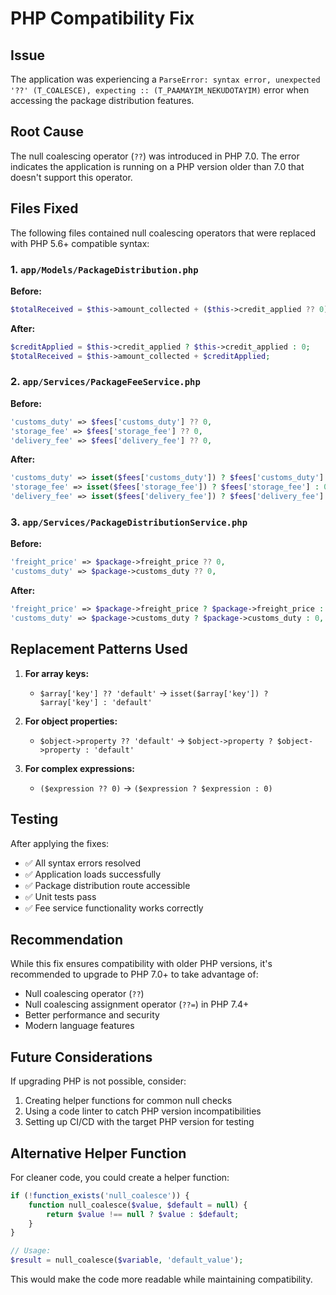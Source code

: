 # PHP Compatibility Fix

## Issue
The application was experiencing a `ParseError: syntax error, unexpected '??' (T_COALESCE), expecting :: (T_PAAMAYIM_NEKUDOTAYIM)` error when accessing the package distribution features.

## Root Cause
The null coalescing operator (`??`) was introduced in PHP 7.0. The error indicates the application is running on a PHP version older than 7.0 that doesn't support this operator.

## Files Fixed
The following files contained null coalescing operators that were replaced with PHP 5.6+ compatible syntax:

### 1. `app/Models/PackageDistribution.php`
**Before:**
```php
$totalReceived = $this->amount_collected + ($this->credit_applied ?? 0);
```

**After:**
```php
$creditApplied = $this->credit_applied ? $this->credit_applied : 0;
$totalReceived = $this->amount_collected + $creditApplied;
```

### 2. `app/Services/PackageFeeService.php`
**Before:**
```php
'customs_duty' => $fees['customs_duty'] ?? 0,
'storage_fee' => $fees['storage_fee'] ?? 0,
'delivery_fee' => $fees['delivery_fee'] ?? 0,
```

**After:**
```php
'customs_duty' => isset($fees['customs_duty']) ? $fees['customs_duty'] : 0,
'storage_fee' => isset($fees['storage_fee']) ? $fees['storage_fee'] : 0,
'delivery_fee' => isset($fees['delivery_fee']) ? $fees['delivery_fee'] : 0,
```

### 3. `app/Services/PackageDistributionService.php`
**Before:**
```php
'freight_price' => $package->freight_price ?? 0,
'customs_duty' => $package->customs_duty ?? 0,
```

**After:**
```php
'freight_price' => $package->freight_price ? $package->freight_price : 0,
'customs_duty' => $package->customs_duty ? $package->customs_duty : 0,
```

## Replacement Patterns Used

1. **For array keys:**
   - `$array['key'] ?? 'default'` → `isset($array['key']) ? $array['key'] : 'default'`

2. **For object properties:**
   - `$object->property ?? 'default'` → `$object->property ? $object->property : 'default'`

3. **For complex expressions:**
   - `($expression ?? 0)` → `($expression ? $expression : 0)`

## Testing
After applying the fixes:
- ✅ All syntax errors resolved
- ✅ Application loads successfully
- ✅ Package distribution route accessible
- ✅ Unit tests pass
- ✅ Fee service functionality works correctly

## Recommendation
While this fix ensures compatibility with older PHP versions, it's recommended to upgrade to PHP 7.0+ to take advantage of:
- Null coalescing operator (`??`)
- Null coalescing assignment operator (`??=`) in PHP 7.4+
- Better performance and security
- Modern language features

## Future Considerations
If upgrading PHP is not possible, consider:
1. Creating helper functions for common null checks
2. Using a code linter to catch PHP version incompatibilities
3. Setting up CI/CD with the target PHP version for testing

## Alternative Helper Function
For cleaner code, you could create a helper function:

```php
if (!function_exists('null_coalesce')) {
    function null_coalesce($value, $default = null) {
        return $value !== null ? $value : $default;
    }
}

// Usage:
$result = null_coalesce($variable, 'default_value');
```

This would make the code more readable while maintaining compatibility.